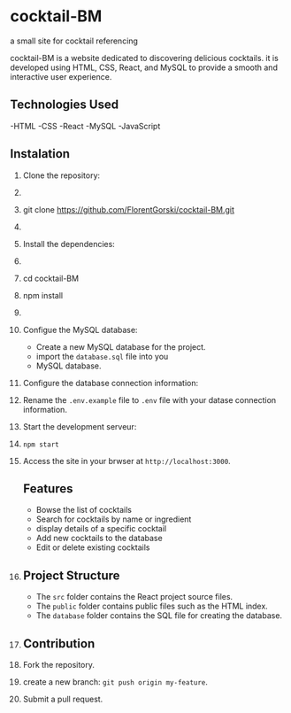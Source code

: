 # cocktail-BM
a small site for cocktail referencing

cocktail-BM is a website dedicated to discovering delicious cocktails. it is developed using HTML, CSS, React, and MySQL
to provide a smooth and interactive user experience.

## Technologies Used
-HTML
-CSS
-React
-MySQL
-JavaScript

## Instalation

1. Clone the repository:

2. ```
3. git clone https://github.com/FlorentGorski/cocktail-BM.git
4. ```

5. Install the dependencies:

6. ```
7. cd cocktail-BM
8. npm install
9. ```

10. Configue the MySQL database:
   
     - Create a new MySQL database for the project.
     - import the `database.sql` file into you
     - MySQL database.

11. Configure the database connection information:

12. Rename the `.env.example` file to `.env` file with your datase connection information.

13. Start the development serveur:

14. ```
    npm start
    ```

15. Access the site in your brwser at `http://localhost:3000`.

    ## Features

    - Bowse the list of cocktails
    - Search for cocktails by name or ingredient
    - display details of a specific cocktail
    - Add new cocktails to the database
    - Edit or delete existing cocktails

16. ## Project Structure

    - The `src` folder contains the React project source files.
    - The `public` folder contains public files such as the HTML index.
    - The `database` folder contains the SQL file for creating the database.

17.  ## Contribution

18.  Fork the repository.
19.  create a new branch: `git push origin my-feature`.
20.  Submit a pull request.

